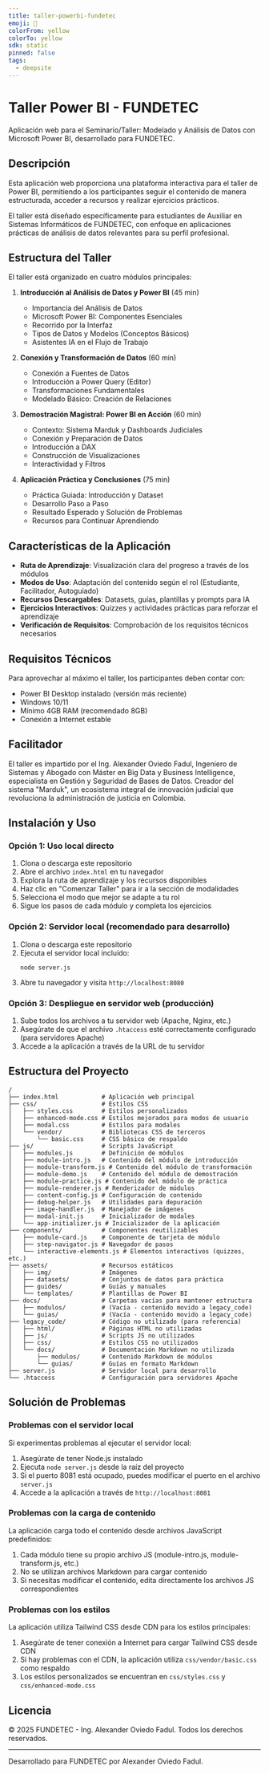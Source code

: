 ```yaml
---
title: taller-powerbi-fundetec
emoji: 🐳
colorFrom: yellow
colorTo: yellow
sdk: static
pinned: false
tags:
  - deepsite
---
```


# Taller Power BI - FUNDETEC

Aplicación web para el Seminario/Taller: Modelado y Análisis de Datos con Microsoft Power BI, desarrollado para FUNDETEC.

## Descripción

Esta aplicación web proporciona una plataforma interactiva para el taller de Power BI, permitiendo a los participantes seguir el contenido de manera estructurada, acceder a recursos y realizar ejercicios prácticos.

El taller está diseñado específicamente para estudiantes de Auxiliar en Sistemas Informáticos de FUNDETEC, con enfoque en aplicaciones prácticas de análisis de datos relevantes para su perfil profesional.

## Estructura del Taller

El taller está organizado en cuatro módulos principales:

1. **Introducción al Análisis de Datos y Power BI** (45 min)
   - Importancia del Análisis de Datos
   - Microsoft Power BI: Componentes Esenciales
   - Recorrido por la Interfaz
   - Tipos de Datos y Modelos (Conceptos Básicos)
   - Asistentes IA en el Flujo de Trabajo

2. **Conexión y Transformación de Datos** (60 min)
   - Conexión a Fuentes de Datos
   - Introducción a Power Query (Editor)
   - Transformaciones Fundamentales
   - Modelado Básico: Creación de Relaciones

3. **Demostración Magistral: Power BI en Acción** (60 min)
   - Contexto: Sistema Marduk y Dashboards Judiciales
   - Conexión y Preparación de Datos
   - Introducción a DAX
   - Construcción de Visualizaciones
   - Interactividad y Filtros

4. **Aplicación Práctica y Conclusiones** (75 min)
   - Práctica Guiada: Introducción y Dataset
   - Desarrollo Paso a Paso
   - Resultado Esperado y Solución de Problemas
   - Recursos para Continuar Aprendiendo

## Características de la Aplicación

- **Ruta de Aprendizaje**: Visualización clara del progreso a través de los módulos
- **Modos de Uso**: Adaptación del contenido según el rol (Estudiante, Facilitador, Autoguiado)
- **Recursos Descargables**: Datasets, guías, plantillas y prompts para IA
- **Ejercicios Interactivos**: Quizzes y actividades prácticas para reforzar el aprendizaje
- **Verificación de Requisitos**: Comprobación de los requisitos técnicos necesarios

## Requisitos Técnicos

Para aprovechar al máximo el taller, los participantes deben contar con:

- Power BI Desktop instalado (versión más reciente)
- Windows 10/11
- Mínimo 4GB RAM (recomendado 8GB)
- Conexión a Internet estable

## Facilitador

El taller es impartido por el Ing. Alexander Oviedo Fadul, Ingeniero de Sistemas y Abogado con Máster en Big Data y Business Intelligence, especialista en Gestión y Seguridad de Bases de Datos. Creador del sistema "Marduk", un ecosistema integral de innovación judicial que revoluciona la administración de justicia en Colombia.

## Instalación y Uso

### Opción 1: Uso local directo

1. Clona o descarga este repositorio
2. Abre el archivo `index.html` en tu navegador
3. Explora la ruta de aprendizaje y los recursos disponibles
4. Haz clic en "Comenzar Taller" para ir a la sección de modalidades
5. Selecciona el modo que mejor se adapte a tu rol
6. Sigue los pasos de cada módulo y completa los ejercicios

### Opción 2: Servidor local (recomendado para desarrollo)

1. Clona o descarga este repositorio
2. Ejecuta el servidor local incluido:
   ```
   node server.js
   ```
3. Abre tu navegador y visita `http://localhost:8080`

### Opción 3: Despliegue en servidor web (producción)

1. Sube todos los archivos a tu servidor web (Apache, Nginx, etc.)
2. Asegúrate de que el archivo `.htaccess` esté correctamente configurado (para servidores Apache)
3. Accede a la aplicación a través de la URL de tu servidor

## Estructura del Proyecto

```
/
├── index.html            # Aplicación web principal
├── css/                  # Estilos CSS
│   ├── styles.css        # Estilos personalizados
│   ├── enhanced-mode.css # Estilos mejorados para modos de usuario
│   ├── modal.css         # Estilos para modales
│   └── vendor/           # Bibliotecas CSS de terceros
│       └── basic.css     # CSS básico de respaldo
├── js/                   # Scripts JavaScript
│   ├── modules.js        # Definición de módulos
│   ├── module-intro.js   # Contenido del módulo de introducción
│   ├── module-transform.js # Contenido del módulo de transformación
│   ├── module-demo.js    # Contenido del módulo de demostración
│   ├── module-practice.js # Contenido del módulo de práctica
│   ├── module-renderer.js # Renderizador de módulos
│   ├── content-config.js # Configuración de contenido
│   ├── debug-helper.js   # Utilidades para depuración
│   ├── image-handler.js  # Manejador de imágenes
│   ├── modal-init.js     # Inicializador de modales
│   └── app-initializer.js # Inicializador de la aplicación
├── components/           # Componentes reutilizables
│   ├── module-card.js    # Componente de tarjeta de módulo
│   ├── step-navigator.js # Navegador de pasos
│   └── interactive-elements.js # Elementos interactivos (quizzes, etc.)
├── assets/               # Recursos estáticos
│   ├── img/              # Imágenes
│   ├── datasets/         # Conjuntos de datos para práctica
│   ├── guides/           # Guías y manuales
│   └── templates/        # Plantillas de Power BI
├── docs/                 # Carpetas vacías para mantener estructura
│   ├── modulos/          # (Vacía - contenido movido a legacy_code)
│   └── guias/            # (Vacía - contenido movido a legacy_code)
├── legacy_code/          # Código no utilizado (para referencia)
│   ├── html/             # Páginas HTML no utilizadas
│   ├── js/               # Scripts JS no utilizados
│   ├── css/              # Estilos CSS no utilizados
│   └── docs/             # Documentación Markdown no utilizada
│       ├── modulos/      # Contenido Markdown de módulos
│       └── guias/        # Guías en formato Markdown
├── server.js             # Servidor local para desarrollo
└── .htaccess             # Configuración para servidores Apache
```

## Solución de Problemas

### Problemas con el servidor local

Si experimentas problemas al ejecutar el servidor local:

1. Asegúrate de tener Node.js instalado
2. Ejecuta `node server.js` desde la raíz del proyecto
3. Si el puerto 8081 está ocupado, puedes modificar el puerto en el archivo `server.js`
4. Accede a la aplicación a través de `http://localhost:8081`

### Problemas con la carga de contenido

La aplicación carga todo el contenido desde archivos JavaScript predefinidos:

1. Cada módulo tiene su propio archivo JS (module-intro.js, module-transform.js, etc.)
2. No se utilizan archivos Markdown para cargar contenido
3. Si necesitas modificar el contenido, edita directamente los archivos JS correspondientes

### Problemas con los estilos

La aplicación utiliza Tailwind CSS desde CDN para los estilos principales:

1. Asegúrate de tener conexión a Internet para cargar Tailwind CSS desde CDN
2. Si hay problemas con el CDN, la aplicación utiliza `css/vendor/basic.css` como respaldo
3. Los estilos personalizados se encuentran en `css/styles.css` y `css/enhanced-mode.css`

## Licencia

© 2025 FUNDETEC - Ing. Alexander Oviedo Fadul. Todos los derechos reservados.

---

Desarrollado para FUNDETEC por Alexander Oviedo Fadul.